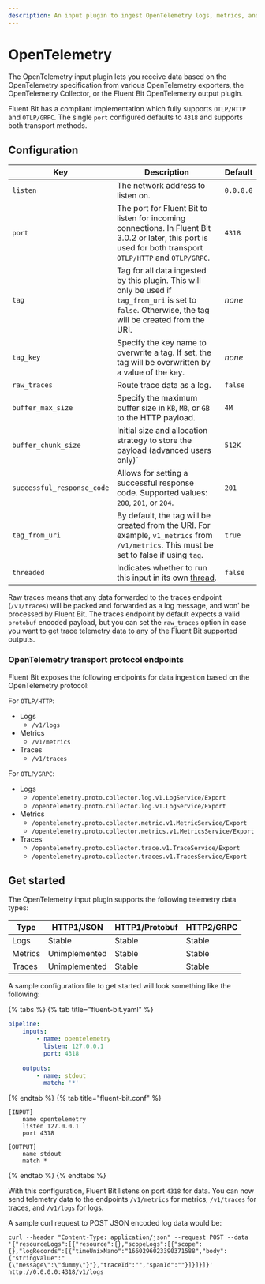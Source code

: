 ```yaml
---
description: An input plugin to ingest OpenTelemetry logs, metrics, and traces
---
```


# OpenTelemetry

The OpenTelemetry input plugin lets you receive data based on the OpenTelemetry specification from various OpenTelemetry exporters, the OpenTelemetry Collector, or the Fluent Bit OpenTelemetry output plugin.

Fluent Bit has a compliant implementation which fully supports `OTLP/HTTP` and `OTLP/GRPC`. The single `port` configured defaults to `4318` and supports both transport methods.

## Configuration

| Key      | Description | Default |
| -------- | ------------| ------- |
| `listen` | The network address to listen on. | `0.0.0.0` |
| `port`   | The port for Fluent Bit to listen for incoming connections. In Fluent Bit 3.0.2 or later, this port is used for both transport `OTLP/HTTP` and `OTLP/GRPC`. | `4318` |
| `tag` | Tag for all data ingested by this plugin. This will only be used if `tag_from_uri` is set to `false`. Otherwise, the tag will be created from the URI. | _none_ |
| `tag_key` | Specify the key name to overwrite a tag. If set, the tag will be overwritten by a value of the key. | _none_ |
| `raw_traces`        | Route trace data as a log. | `false` |
| `buffer_max_size`   | Specify the maximum buffer size in `KB`, `MB`, or `GB` to the HTTP payload. | `4M` |
| `buffer_chunk_size` | Initial size and allocation strategy to store the payload (advanced users only)` | `512K` |
| `successful_response_code` | Allows for setting a successful response code. Supported values: `200`, `201`, or `204`. | `201` |
| `tag_from_uri` | By default, the tag will be created from the URI. For example, `v1_metrics` from `/v1/metrics`. This must be set to false if using `tag`. | `true` |
| `threaded` | Indicates whether to run this input in its own [thread](../../administration/multithreading.md#inputs). | `false` |

Raw traces means that any data forwarded to the traces endpoint (`/v1/traces`) will be packed and forwarded as a log message, and won' be processed by Fluent Bit. The traces endpoint by default expects a valid `protobuf` encoded payload, but you can set the `raw_traces` option in case you want to get trace telemetry data to any of the Fluent Bit supported outputs.

### OpenTelemetry transport protocol endpoints

Fluent Bit exposes the following endpoints for data ingestion based on the OpenTelemetry protocol:

For `OTLP/HTTP`:

- Logs
  - `/v1/logs`
- Metrics
  - `/v1/metrics`
- Traces
  - `/v1/traces`

For `OTLP/GRPC`:

- Logs
  - `/opentelemetry.proto.collector.log.v1.LogService/Export`
  - `/opentelemetry.proto.collector.log.v1.LogService/Export`
- Metrics
  - `/opentelemetry.proto.collector.metric.v1.MetricService/Export`
  - `/opentelemetry.proto.collector.metrics.v1.MetricsService/Export`
- Traces
  - `/opentelemetry.proto.collector.trace.v1.TraceService/Export`
  - `/opentelemetry.proto.collector.traces.v1.TracesService/Export`

## Get started

The OpenTelemetry input plugin supports the following telemetry data types:

| Type    | HTTP1/JSON | HTTP1/Protobuf | HTTP2/GRPC |
| ------- | ---------- | -------------- | ---------- |
| Logs    | Stable | Stable | Stable |
| Metrics | Unimplemented | Stable | Stable |
| Traces  | Unimplemented | Stable | Stable |

A sample configuration file to get started will look something like the following:

{% tabs %}
{% tab title="fluent-bit.yaml" %}

```yaml
pipeline:
    inputs:
        - name: opentelemetry
          listen: 127.0.0.1
          port: 4318
          
    outputs:
        - name: stdout
          match: '*'
```

{% endtab %}
{% tab title="fluent-bit.conf" %}

```text
[INPUT]
    name opentelemetry
    listen 127.0.0.1
    port 4318

[OUTPUT]
    name stdout
    match *
```

{% endtab %}
{% endtabs %}

With this configuration, Fluent Bit listens on port `4318` for data. You can now send telemetry data to the endpoints `/v1/metrics` for metrics, `/v1/traces` for traces, and `/v1/logs` for logs.

A sample curl request to POST JSON encoded log data would be:

```shell
curl --header "Content-Type: application/json" --request POST --data '{"resourceLogs":[{"resource":{},"scopeLogs":[{"scope":{},"logRecords":[{"timeUnixNano":"1660296023390371588","body":{"stringValue":"{\"message\":\"dummy\"}"},"traceId":"","spanId":""}]}]}]}'   http://0.0.0.0:4318/v1/logs
```